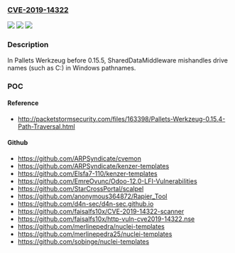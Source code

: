 ### [CVE-2019-14322](https://cve.mitre.org/cgi-bin/cvename.cgi?name=CVE-2019-14322)
![](https://img.shields.io/static/v1?label=Product&message=n%2Fa&color=blue)
![](https://img.shields.io/static/v1?label=Version&message=n%2Fa&color=blue)
![](https://img.shields.io/static/v1?label=Vulnerability&message=n%2Fa&color=brighgreen)

### Description

In Pallets Werkzeug before 0.15.5, SharedDataMiddleware mishandles drive names (such as C:) in Windows pathnames.

### POC

#### Reference
- http://packetstormsecurity.com/files/163398/Pallets-Werkzeug-0.15.4-Path-Traversal.html

#### Github
- https://github.com/ARPSyndicate/cvemon
- https://github.com/ARPSyndicate/kenzer-templates
- https://github.com/Elsfa7-110/kenzer-templates
- https://github.com/EmreOvunc/Odoo-12.0-LFI-Vulnerabilities
- https://github.com/StarCrossPortal/scalpel
- https://github.com/anonymous364872/Rapier_Tool
- https://github.com/d4n-sec/d4n-sec.github.io
- https://github.com/faisalfs10x/CVE-2019-14322-scanner
- https://github.com/faisalfs10x/http-vuln-cve2019-14322.nse
- https://github.com/merlinepedra/nuclei-templates
- https://github.com/merlinepedra25/nuclei-templates
- https://github.com/sobinge/nuclei-templates

